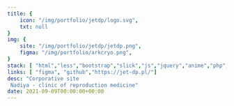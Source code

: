 ```yaml
---
title: {
	icon: "/img/portfolio/jetdp/logo.svg",
	txt: null
}
img: {
	site: "/img/portfolio/jetdp/jetdp.png",
	figma: "/img/portfolio/arkcryo.png",
}
stack: [ "html","less","bootstrap","slick","js","jquery","anime","php","git"]
links: [ "figma", "github","https://jet-dp.pl/"]
desc: "Corporative site
 Nadiya - clinic of reproduction medicine"
date: 2021-09-09T00:00:00+00:00
---
```

